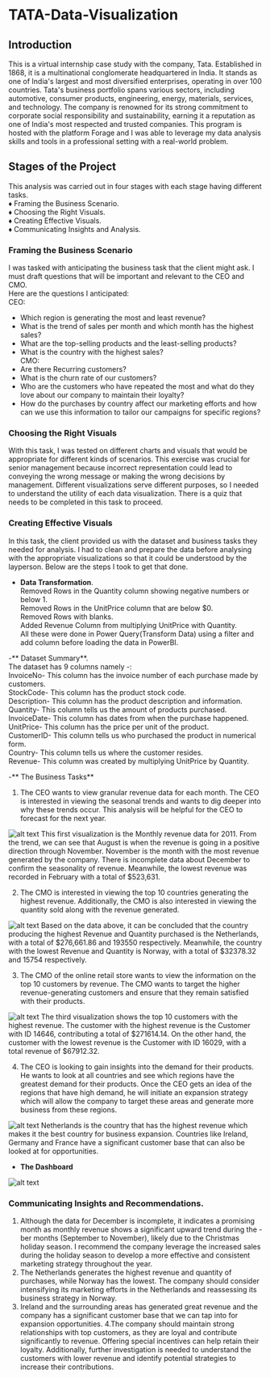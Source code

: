 # TATA-Data-Visualization

## Introduction
This is a virtual internship case study with the company, Tata. Established in 1868, it is a multinational conglomerate headquartered in India. It stands as one of India's largest and most diversified enterprises, operating in over 100 countries. Tata's business portfolio spans various sectors, including automotive, consumer products, engineering, energy, materials, services, and technology. The company is renowned for its strong commitment to corporate social responsibility and sustainability, earning it a reputation as one of India's most respected and trusted companies. This program is hosted with the platform Forage and I was able to leverage my data analysis skills and tools in a professional setting with a real-world problem.

## Stages of the Project
This analysis was carried out in four stages with each stage having different tasks.<br>
♦ Framing the Business Scenario.<br>
♦ Choosing the Right Visuals.<br>
♦ Creating Effective Visuals.<br>
♦ Communicating Insights and Analysis.

### Framing the Business Scenario
I was tasked with anticipating the business task that the client might ask. I must draft questions that will be important and relevant to the CEO and CMO.<br>
Here are the questions I anticipated:<br>
 CEO:
- Which region is generating the most and least revenue?<br>
- What is the trend of sales per month and which month has the highest sales?<br>
- What are the top-selling products and the least-selling products?<br>
- What is the country with the highest sales?<br>
CMO:
- Are there Recurring customers?<br>
- What is the churn rate of our customers?<br>
- Who are the customers who have repeated the most and what do they love about our company to maintain their loyalty?<br>
- How do the purchases by country affect our marketing efforts and how can we use this information to tailor our campaigns for specific regions?

### Choosing the Right Visuals
With this task, I was tested on different charts and visuals that would be appropriate for different kinds of scenarios. This exercise was crucial for senior management because incorrect representation could lead to conveying the wrong message or making the wrong decisions by management. Different visualizations serve different purposes, so I needed to understand the utility of each data visualization. There is a quiz that needs to be completed in this task to proceed.

### Creating Effective Visuals
In this task, the client provided us with the dataset and business tasks they needed for analysis. I had to clean and prepare the data before analysing with the appropriate visualizations so that it could be understood by the layperson. Below are the steps I took to get that done.

- **Data Transformation**.<br>
Removed Rows in the Quantity column showing negative numbers or below 1.<br>
Removed Rows in the UnitPrice column that are below $0.<br>
Removed Rows with blanks.<br>
Added Revenue Column from multiplying UnitPrice with Quantity.<br>
All these were done in Power Query(Transform Data) using a filter and add column before loading the data in PowerBI.

-** Dataset Summary**.<br>
The dataset has 9 columns namely -:<br>
InvoiceNo- This column has the invoice number of each purchase made by customers.<br>
StockCode- This column has the product stock code.<br>
Description- This column has the product description and information.<br>
Quantity- This column tells us the amount of products purchased.<br>
InvoiceDate- This column has dates from when the purchase happened. <br>
UnitPrice- This column has the price per unit of the product.<br>
CustomerID- This column tells us who purchased the product in numerical form.<br>
Country- This column tells us where the customer resides.<br>
Revenue- This column was created by multiplying UnitPrice by Quantity.

-** The Business Tasks**
1. The CEO wants to view granular revenue data for each month. The CEO is interested in viewing the seasonal trends and wants to dig deeper into why these trends occur. This analysis will be helpful for the CEO to forecast for the next year.

![alt text](https://i.postimg.cc/KYVbg0RQ/Tata-Q1.png)
This first visualization is the Monthly revenue data for 2011. From the trend, we can see that August is when the revenue is going in a positive direction through November. November is the month with the most revenue generated by the company. There is incomplete data about December to confirm the seasonality of revenue. Meanwhile, the lowest revenue was recorded in February with a total of $523,631.

2. The CMO is interested in viewing the top 10 countries generating the highest revenue. Additionally, the CMO is also interested in viewing the quantity sold along with the revenue generated.

![alt text](https://i.postimg.cc/C54LDjy1/Tata-Q2.png)
Based on the data above, it can be concluded that the country producing the highest Revenue and Quantity purchased is the Netherlands, with a total of $276,661.86 and 193550 respectively. Meanwhile, the country with the lowest Revenue and Quantity is Norway, with a total of $32378.32 and 15754 respectively.

3. The CMO of the online retail store wants to view the information on the top 10 customers by revenue. The CMO wants to target the higher revenue-generating customers and ensure that they remain satisfied with their products.

![alt text](https://i.postimg.cc/CMr2MRnH/Tata-Q3.png)
The third visualization shows the top 10 customers with the highest revenue. The customer with the highest revenue is the Customer with ID 14646, contributing a total of $271614.14. On the other hand, the customer with the lowest revenue is the Customer with ID 16029, with a total revenue of $67912.32.

4. The CEO is looking to gain insights into the demand for their products. He wants to look at all countries and see which regions have the greatest demand for their products. Once the CEO gets an idea of the regions that have high demand, he will initiate an expansion strategy which will allow the company to target these areas and generate more business from these regions.

![alt text](https://i.postimg.cc/D015cw5m/Tata-Q4i.png)
Netherlands is the country that has the highest revenue which makes it the best country for business expansion. Countries like Ireland, Germany and France have a significant customer base that can also be looked at for opportunities.

- **The Dashboard**

![alt text](https://i.postimg.cc/4yGpsbbN/Tata-Dashboard.png)


### Communicating Insights and Recommendations.
1. Although the data for December is incomplete, it indicates a promising month as monthly revenue shows a significant upward trend during the -ber months (September to November), likely due to the Christmas holiday season. I recommend the company leverage the increased sales during the holiday season to develop a more effective and consistent marketing strategy throughout the year.
2. The Netherlands generates the highest revenue and quantity of purchases, while Norway has the lowest. The company should consider intensifying its marketing efforts in the Netherlands and reassessing its business strategy in Norway.
3. Ireland and the surrounding areas has generated great revenue and the company has a significant customer base that we can tap into for expansion opportunities.
4.The company should maintain strong relationships with top customers, as they are loyal and contribute significantly to revenue. Offering special incentives can help retain their loyalty. Additionally, further investigation is needed to understand the customers with lower revenue and identify potential strategies to increase their contributions.

 


